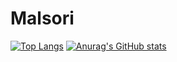 # Malsori
[![Top Langs](https://github-readme-stats.vercel.app/api/top-langs/?username=totoro07)](https://github.com/anuraghazra/github-readme-stats)
[![Anurag's GitHub stats](https://github-readme-stats.vercel.app/api?username=totoro07)](https://github.com/anuraghazra/github-readme-stats)
